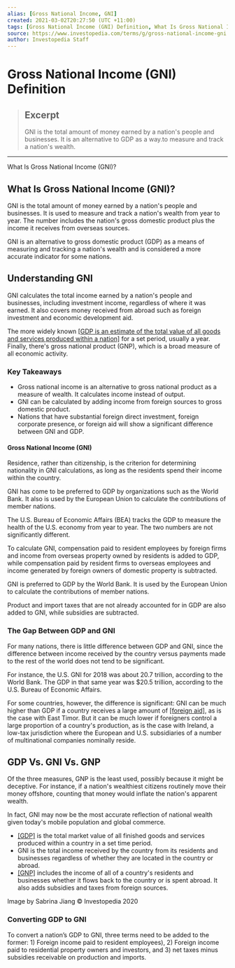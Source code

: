 ```yaml
---
alias: [Gross National Income, GNI]
created: 2021-03-02T20:27:50 (UTC +11:00)
tags: [Gross National Income (GNI) Definition, What Is Gross National Income (GNI)?]
source: https://www.investopedia.com/terms/g/gross-national-income-gni.asp
author: Investopedia Staff
---
```


# Gross National Income (GNI) Definition

> ## Excerpt
> GNI is the total amount of money earned by a nation's people and businesses. It is an alternative to GDP as a way.to measure and track a nation's wealth.

---

What Is Gross National Income (GNI)?
## What Is Gross National Income (GNI)?

GNI is the total amount of money earned by a nation's people and businesses. It is used to measure and track a nation's wealth from year to year. The number includes the nation's gross domestic product plus the income it receives from overseas sources.

GNI is an alternative to gross domestic product (GDP) as a means of measuring and tracking a nation's wealth and is considered a more accurate indicator for some nations.

## Understanding GNI

GNI calculates the total income earned by a nation's people and businesses, including investment income, regardless of where it was earned. It also covers money received from abroad such as foreign investment and economic development aid.

The more widely known [[GDP is an estimate of the total value of all goods and services produced within a nation]](https://www.investopedia.com/articles/investing/121213/gdp-and-its-importance.asp) for a set period, usually a year. Finally, there's gross national product (GNP), which is a broad measure of all economic activity.

### Key Takeaways

-   Gross national income is an alternative to gross national product as a measure of wealth. It calculates income instead of output.
-   GNI can be calculated by adding income from foreign sources to gross domestic product.
-   Nations that have substantial foreign direct investment, foreign corporate presence, or foreign aid will show a significant difference between GNI and GDP.

#### Gross National Income (GNI)

Residence, rather than citizenship, is the criterion for determining nationality in GNI calculations, as long as the residents spend their income within the country.

GNI has come to be preferred to GDP by organizations such as the World Bank. It also is used by the European Union to calculate the contributions of member nations.

The U.S. Bureau of Economic Affairs (BEA) tracks the GDP to measure the health of the U.S. economy from year to year. The two numbers are not significantly different.

To calculate GNI, compensation paid to resident employees by foreign firms and income from overseas property owned by residents is added to GDP, while compensation paid by resident firms to overseas employees and income generated by foreign owners of domestic property is subtracted.

GNI is preferred to GDP by the World Bank. It is used by the European Union to calculate the contributions of member nations.

Product and import taxes that are not already accounted for in GDP are also added to GNI, while subsidies are subtracted.

### The Gap Between GDP and GNI

For many nations, there is little difference between GDP and GNI, since the difference between income received by the country versus payments made to the rest of the world does not tend to be significant.

For instance, the U.S. GNI for 2018 was about 20.7 trillion, according to the World Bank. The GDP in that same year was $20.5 trillion, according to the U.S. Bureau of Economic Affairs.

For some countries, however, the difference is significant: GNI can be much higher than GDP if a country receives a large amount of [[foreign aid]](https://www.investopedia.com/terms/f/foreign-aid.asp), as is the case with East Timor. But it can be much lower if foreigners control a large proportion of a country's production, as is the case with Ireland, a low-tax jurisdiction where the European and U.S. subsidiaries of a number of multinational companies nominally reside.

## GDP Vs. GNI Vs. GNP

Of the three measures, GNP is the least used, possibly because it might be deceptive. For instance, if a nation's wealthiest citizens routinely move their money offshore, counting that money would inflate the nation's apparent wealth.

In fact, GNI may now be the most accurate reflection of national wealth given today's mobile population and global commerce.

-   [[GDP]](https://www.investopedia.com/terms/g/gdp.asp) is the total market value of all finished goods and services produced within a country in a set time period.
-   GNI is the total income received by the country from its residents and businesses regardless of whether they are located in the country or abroad.
-   [[GNP]](https://www.investopedia.com/terms/g/gnp.asp) includes the income of all of a country's residents and businesses whether it flows back to the country or is spent abroad. It also adds subsidies and taxes from foreign sources.

Image by Sabrina Jiang © Investopedia 2020

### Converting GDP to GNI

To convert a nation’s GDP to GNI, three terms need to be added to the former: 1) Foreign income paid to resident employees), 2) Foreign income paid to residential property owners and investors, and 3) net taxes minus subsidies receivable on production and imports.
